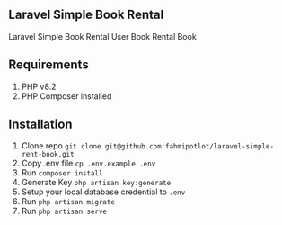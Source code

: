 ## Laravel Simple Book Rental

Laravel Simple Book Rental
User
Book
Rental Book
## Requirements
1. PHP v8.2
2. PHP Composer installed

## Installation 

1. Clone repo `git clone git@github.com:fahmipotlot/laravel-simple-rent-book.git`
2. Copy .env file `cp .env.example .env`
3. Run `composer install`
4. Generate Key `php artisan key:generate`
5. Setup your local database credential to `.env`
6. Run `php artisan migrate`
7. Run `php artisan serve`